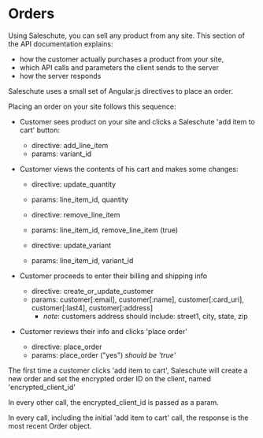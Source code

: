 Orders
======

Using Saleschute, you can sell any product from any site.  This section of the API documentation explains:

- how the customer actually purchases a product from your site,
- which API calls and parameters the client sends to the server
- how the server responds


Saleschute uses a small set of Angular.js directives to place an order.

Placing an order on your site follows this sequence:

- Customer sees product on your site and clicks a Saleschute 'add item to cart' button:
  * directive: add_line_item
  * params: variant_id

- Customer views the contents of his cart and makes some changes:
  * directive: update_quantity
  * params: line_item_id, quantity

  * directive: remove_line_item
  * params: line_item_id, remove_line_item (true)

  * directive: update_variant
  * params: line_item_id, variant_id

- Customer proceeds to enter their billing and shipping info
  * directive: create_or_update_customer
  * params: customer[:email], customer[:name], customer[:card_uri], customer[:last4], customer[:address]
    * *note*: customers address should include: street1, city, state, zip

- Customer reviews their info and clicks 'place order'
  * directive: place_order
  * params: place_order ("yes") *should be 'true'*


The first time a customer clicks 'add item to cart', Saleschute will create a new order and set the encrypted order ID on the client, named 'encrypted_client_id'

In every other call, the encrypted_client_id is passed as a param.

In every call, including the initial 'add item to cart' call, the response is the most recent Order object.